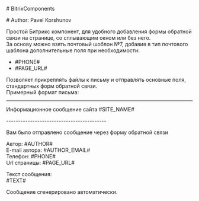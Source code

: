 <p># BitrixComponents</p>
<p># Author: Pavel Korshunov</p>

<p>Простой Битрикс компонент, для удобного добавления формы обратной связи на странице, со сплывающим окном или без него.<br/>
За основу можно взять почтовый шоблон №7, добавив в тип почтового шаблона дополнительные поля при необходимости:</p>

<ul>
<li>#PHONE#</li>
<li>#PAGE_URL#</li>
</ul>

<p>Позволяет прикреплять файлы к письму и отправлять основные поля, стандартных форм обратной связи.<br/>
Примерный формат письма:</p>

<hr/>
<p>Информационное сообщение сайта #SITE_NAME#</p>
------------------------------------------

<p>Вам было отправлено сообщение через форму обратной связи</p>

<p>Автор: #AUTHOR#<br/>
E-mail автора: #AUTHOR_EMAIL#<br/>
Телефон: #PHONE#<br/>
Url страницы: #PAGE_URL#</p>

<p>Текст сообщения:<br/>
#TEXT#</p>

<p>Сообщение сгенерировано автоматически.</p>
